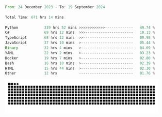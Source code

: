 <!--START_SECTION:waka-->

```rust
From: 24 December 2023 - To: 19 September 2024

Total Time: 671 hrs 14 mins

Python            339 hrs 52 mins >>>>>>>>>>>>-------------   49.74 %
C#                69 hrs 12 mins  >>>----------------------   10.13 %
TypeScript        68 hrs 12 mins  >>-----------------------   09.98 %
JavaScript        37 hrs 10 mins  >------------------------   05.44 %
Binary            32 hrs 4 mins   >------------------------   04.69 %
YAML              22 hrs 2 mins   >------------------------   03.23 %
Docker            19 hrs 7 mins   >------------------------   02.80 %
Bash              16 hrs 18 mins  >------------------------   02.39 %
HTML              15 hrs 44 mins  >------------------------   02.30 %
Other             12 hrs          -------------------------   01.76 %
```

<!--END_SECTION:waka-->


<picture>
  <source media="(prefers-color-scheme: dark)" srcset="https://raw.githubusercontent.com/jeerawut97/jeerawut97/output/github-contribution-grid-snake.svg">
  <img alt="github contribution grid snake animation" src="https://raw.githubusercontent.com/jeerawut97/jeerawut97/output/github-contribution-grid-snake.svg">
</picture>
